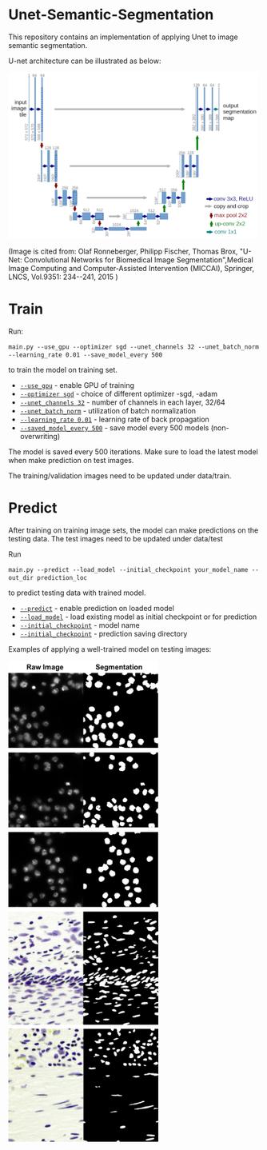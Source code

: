 # Unet-Semantic-Segmentation
This repository contains an implementation of applying Unet to image semantic segmentation. 

U-net architecture can be illustrated as below: 

<img src="u-net-architecture.png" width="500">

(Image is cited from: Olaf Ronneberger, Philipp Fischer, Thomas Brox, "U-Net: Convolutional Networks for Biomedical Image Segmentation",Medical Image Computing and Computer-Assisted Intervention (MICCAI), Springer, LNCS, Vol.9351: 234--241, 2015
)

# Train
Run: 
```
main.py --use_gpu --optimizer sgd --unet_channels 32 --unet_batch_norm --learning_rate 0.01 --save_model_every 500
```
to train the model on training set. 

- [`--use_gpu`](appconf.html#usegpu)              - enable GPU of training
- [`--optimizer sgd`](appconf.html#optimizer)     - choice of different optimizer -sgd, -adam
- [`--unet_channels 32`](appconf.html#channels)   - number of channels in each layer, 32/64
- [`--unet_batch_norm`](appconf.html#batchnorm)   - utilization of batch normalization
- [`--learning_rate 0.01`](appconf.html#learningrate) - learning rate of back propagation
- [`--saved_model_every 500`](appconf.html#savemodel) - save model every 500 models (non-overwriting)


The model is saved every 500 iterations. Make sure to load the latest model when make prediction on test images.  

The training/validation images need to be updated under data/train. 



# Predict

After training on training image sets, the model can make predictions on the testing data. 
The test images need to be updated under data/test

Run 
```
main.py --predict --load_model --initial_checkpoint your_model_name --out_dir prediction_loc 
```
to predict testing data with trained model. 
- [`--predict`](appconf.html#predict) - enable prediction on loaded model
- [`--load_model`](appconf.html#load_model) - load existing model as initial checkpoint or for prediction
- [`--initial_checkpoint`](appconf.html#initialcheckpoint) - model name
- [`--initial_checkpoint`](appconf.html#outdir) - prediction saving directory

Examples of applying a well-trained model on testing images: 

<img src="predictions.png" width="300">

